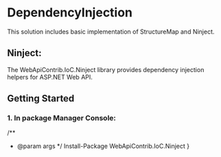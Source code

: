 DependencyInjection
===================

This solution includes basic implementation of StructureMap and Ninject.

Ninject:
----------

The WebApiContrib.IoC.Ninject library provides dependency injection helpers for ASP.NET Web API.

Getting Started
------

### 1. In package Manager Console:
  /**
   * @param args
   */
   Install-Package WebApiContrib.IoC.Ninject
   }

